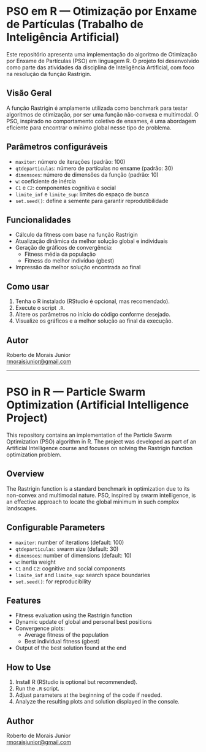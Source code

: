 # PSO em R — Otimização por Enxame de Partículas (Trabalho de Inteligência Artificial)

Este repositório apresenta uma implementação do algoritmo de Otimização por Enxame de Partículas (PSO) em linguagem R. O projeto foi desenvolvido como parte das atividades da disciplina de Inteligência Artificial, com foco na resolução da função Rastrigin.

## Visão Geral

A função Rastrigin é amplamente utilizada como benchmark para testar algoritmos de otimização, por ser uma função não-convexa e multimodal. O PSO, inspirado no comportamento coletivo de enxames, é uma abordagem eficiente para encontrar o mínimo global nesse tipo de problema.

## Parâmetros configuráveis

- `maxiter`: número de iterações (padrão: 100)
- `qtdeparticulas`: número de partículas no enxame (padrão: 30)
- `dimensoes`: número de dimensões da função (padrão: 10)
- `w`: coeficiente de inércia
- `C1` e `C2`: componentes cognitiva e social
- `limite_inf` e `limite_sup`: limites do espaço de busca
- `set.seed()`: define a semente para garantir reprodutibilidade

## Funcionalidades

- Cálculo da fitness com base na função Rastrigin
- Atualização dinâmica da melhor solução global e individuais
- Geração de gráficos de convergência:
  - Fitness média da população
  - Fitness do melhor indivíduo (gbest)
- Impressão da melhor solução encontrada ao final

## Como usar

1. Tenha o R instalado (RStudio é opcional, mas recomendado).
2. Execute o script `.R`.
3. Altere os parâmetros no início do código conforme desejado.
4. Visualize os gráficos e a melhor solução ao final da execução.

## Autor

Roberto de Morais Junior  
rmoraisjunior@gmail.com

---

# PSO in R — Particle Swarm Optimization (Artificial Intelligence Project)

This repository contains an implementation of the Particle Swarm Optimization (PSO) algorithm in R. The project was developed as part of an Artificial Intelligence course and focuses on solving the Rastrigin function optimization problem.

## Overview

The Rastrigin function is a standard benchmark in optimization due to its non-convex and multimodal nature. PSO, inspired by swarm intelligence, is an effective approach to locate the global minimum in such complex landscapes.

## Configurable Parameters

- `maxiter`: number of iterations (default: 100)
- `qtdeparticulas`: swarm size (default: 30)
- `dimensoes`: number of dimensions (default: 10)
- `w`: inertia weight
- `C1` and `C2`: cognitive and social components
- `limite_inf` and `limite_sup`: search space boundaries
- `set.seed()`: for reproducibility

## Features

- Fitness evaluation using the Rastrigin function
- Dynamic update of global and personal best positions
- Convergence plots:
  - Average fitness of the population
  - Best individual fitness (gbest)
- Output of the best solution found at the end

## How to Use

1. Install R (RStudio is optional but recommended).
2. Run the `.R` script.
3. Adjust parameters at the beginning of the code if needed.
4. Analyze the resulting plots and solution displayed in the console.

## Author

Roberto de Morais Junior  
rmoraisjunior@gmail.com
